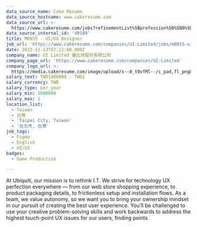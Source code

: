 ```yaml
---
data_source_name: Cake Resume
data_source_hostname: www.cakeresume.com
data_source_url: >-
  https://www.cakeresume.com/jobs?refinementList%5Bprofession%5D%5B0%5D=game-production&range%5Bsalary_range%5D%5Bmin%5D=1000000
data_source_internal_id: '49189'
title: M0055 - UI/UX Designer
job_url: 'https://www.cakeresume.com/companies/UI-Limited/jobs/m0055-ui-ux-designer'
date: 2022-11-13T07:12:08.800Z
company_name: UI Limited 優比快股份有限公司
company_page_url: 'https://www.cakeresume.com/companies/UI-Limited'
company_logo_url: >-
  https://media.cakeresume.com/image/upload/s--8_tOvfMl--/c_pad,fl_png8,h_200,w_200/v1652866387/xtiubzqy3eub93zondpx.png
salary_text: TWD1000000 - TWD1
salary_currency: TWD
salary_type: per_year
salary_min: 1000000
salary_max: 1
location_list:
  - Taiwan
  - 台灣
  - 'Taipei City, Taiwan'
  - '台北市, 台灣'
job_tags:
  - Figma
  - English
  - UI/UX
badges:
  - Game Production

---
```


At Ubiquiti, our mission is to rethink I.T. We strive for technology UX perfection everywhere — from our web store shopping experience, to product packaging details, to frictionless setup and installation flows. As a team, we value autonomy, so we want you to bring your ownership mindset in our pursuit of creating the best user experience. You’ll be challenged to use your creative problem-solving skills and work backwards to address the highest touch-point UX issues for our users, finding points